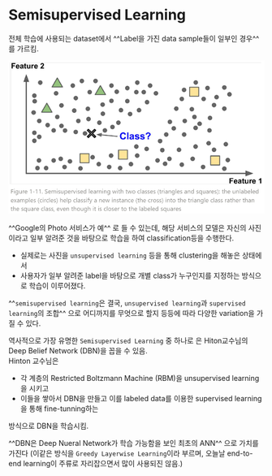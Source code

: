 # Semisupervised Learning

전체 학습에 사용되는 dataset에서 ^^Label을 가진 data sample들이 일부인 경우^^ 를 가르킴.

![](../img/ch00/semisupervised_learning.png)

^^Google의 Photo 서비스가 예^^ 로 들 수 있는데, 해당 서비스의 모델은 자신의 사진이라고 일부 알려준 것을 바탕으로 학습을 하여 classification등을 수행한다. 

* 실제로는 사진을 `unsupervised learning` 등을 통해 clustering을 해놓은 상태에서 
* 사용자가 일부 알려준 label을 바탕으로 개별 class가 누구인지를 지정하는 방식으로 학습이 이루어졌다.

^^`semisupervised learning`은 결국, `unsupervised learning`과 `supervised learning`의 조합^^ 으로 어디까지를 무엇으로 할지 등등에 따라 다양한 variation을 가질 수 있다.

역사적으로 가장 유명한 `Semisupervised Learning` 중 하나로 은 Hiton교수님의 Deep Belief Network (DBN)을 꼽을 수 있음.  
Hinton 교수님은 

* 각 계층의 Restricted Boltzmann Machine (RBM)을 unsupervised learning을 시키고 
* 이들을 쌓아서 DBN을 만들고 이를 labeled data를 이용한 supervised learning을 통해 fine-tunning하는 

방식으로 DBN을 학습시킴.

^^DBN은 Deep Nueral Network가 학습 가능함을 보인 최초의 ANN^^ 으로 가치를 가진다 (이같은 방식을 `Greedy Layerwise Learning`이라 부르며, 오늘날 end-to-end learning이 주류로 자리잡으면서 많이 사용되진 않음.)